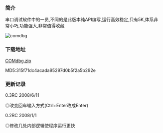 ### 简介

串口调试软件中的一员,不同的是此版本纯API编写,运行高效稳定,只有5K,体系非常小巧,功能强大,非常值得收藏

![comdbg](https://github.com/cinzy/cinzy.github.io/assets/33305897/9f090d2b-9241-4361-943c-68277cf47c52)


### 下载地址
[COMdbg.zip](https://github.com/user-attachments/files/15964437/COMdbg.zip)

MD5:315f71dc4acada95297d0b5f2a5b292e

### 更新记录

0.3RC 2008/6/11

◎改变回车输入方式(Ctrl+Enter改成Enter)

0.2RC 2008/1/1

◎修改几处内部逻辑使程序运行更快

<!-- ##{"timestamp":1213178828}## -->
